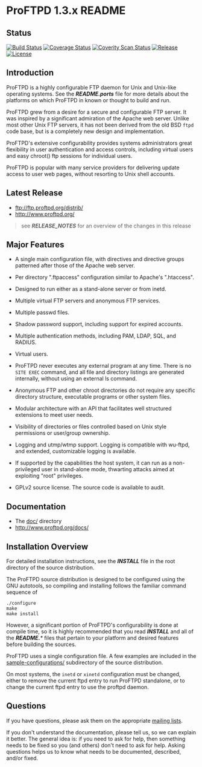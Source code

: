 ProFTPD 1.3.x README
====================

Status
------
[![Build Status](https://travis-ci.org/proftpd/proftpd.svg?branch=master)](https://travis-ci.org/proftpd/proftpd)
[![Coverage Status](https://coveralls.io/repos/proftpd/proftpd/badge.svg?branch=master&service=github)](https://coveralls.io/github/proftpd/proftpd?branch=master)
[![Coverity Scan Status](https://scan.coverity.com/projects/198/badge.svg)](https://scan.coverity.com/projects/198)
[![Release](https://img.shields.io/badge/release-1.3.5b-brightgreen.svg)](https://github.com/proftpd/proftpd/releases/latest)
[![License](https://img.shields.io/badge/license-GPL-brightgreen.svg)](https://img.shields.io/badge/license-GPL-brightgreen.svg)

Introduction
------------

ProFTPD is a highly configurable FTP daemon for Unix and Unix-like
operating systems.  See the _**README.ports**_ file for more details about
the platforms on which ProFTPD in known or thought to build and run.

ProFTPD grew from a desire for a secure and configurable FTP server.
It was inspired by a significant admiration of the Apache web server.
Unlike most other Unix FTP servers, it has not been derived from the old
BSD `ftpd` code base, but is a completely new design and implementation.

ProFTPD's extensive configurability provides systems administrators great
flexibility in user authentication and access controls, including virtual
users and easy chroot() ftp sessions for individual users.

ProFTPD is popular with many service providers for delivering update
access to user web pages, without resorting to Unix shell accounts.

Latest Release
--------------

- ftp://ftp.proftpd.org/distrib/
- http://www.proftpd.org/

>see _**RELEASE_NOTES**_ for an overview of the changes in this release

Major Features
--------------

- A single main configuration file, with directives and directive groups patterned after those of the Apache web server. 

- Per directory ".ftpaccess" configuration similar to Apache's ".htaccess". 

- Designed to run either as a stand-alone server or from inetd.

- Multiple virtual FTP servers and anonymous FTP services. 

- Multiple passwd files.

- Shadow password support, including support for expired accounts.

- Multiple authentication methods, including PAM, LDAP, SQL, and RADIUS.

- Virtual users.

- ProFTPD never executes any external program at any time. There is no `SITE EXEC` command, and all file and directory listings are generated internally, without using an external ls command.

- Anonymous FTP and other chroot directories do not require any specific directory structure, executable programs or other system files. 

- Modular architecture with an API that facilitates well structured extensions to meet user needs.

- Visibility of directories or files controlled based on Unix style permissions or user/group ownership. 

- Logging and utmp/wtmp support.  Logging is compatible with wu-ftpd, and extended, customizable logging is available.

- If supported by the capabilities the host system, it can run as a non-privileged user in stand-alone mode, thwarting attacks aimed at exploiting "root" privileges.

- GPLv2 source license.  The source code is available to audit.

Documentation
-------------

- The [doc/](doc/) directory
- http://www.proftpd.org/docs/

Installation Overview
---------------------

For detailed installation instructions, see the _**INSTALL**_ file in the root directory of the source distribution.

The ProFTPD source distribution is designed to be configured using the GNU autotools, so compiling and installing follows the familiar command sequence of

    ./configure
    make
    make install

However, a significant portion of ProFTPD's configurability is done at compile time, so it is highly recommended that you read _**INSTALL**_ and all of the _**README.***_ files that pertain to your platform and desired features before building the sources.

ProFTPD uses a single configuration file.  A few examples are included in the [sample-configurations/](sample-configurations/) subdirectory of the source distribution.

On most systems, the `inetd` or `xinetd` configuration must be changed, either to remove the current ftpd entry to run ProFTPD standalone, or to change the current ftpd entry to use the proftpd daemon.

Questions
---------

If you have questions, please ask them on the appropriate [mailing lists](http://www.proftpd.org/lists.html).

If you don't understand the documentation, please tell us, so we can explain it better.  The general idea is: if you need to ask for help, then something needs to be fixed so you (and others) don't need to ask for help.  Asking questions helps us to know what needs to be documented, described, and/or fixed.
